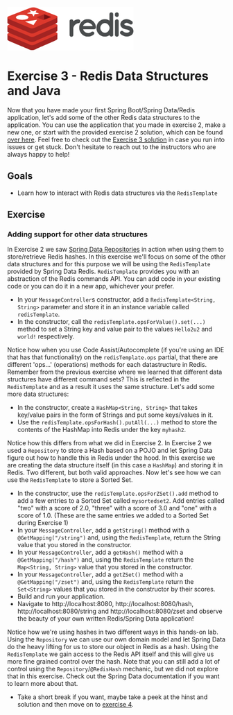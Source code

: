 <img src="../img/redis-logo-full-color-rgb.png" height=100/>

# Exercise 3 - Redis Data Structures and Java
Now that you have made your first Spring Boot/Spring Data/Redis application, let's add some of the other Redis data structures to the application. You can use the application that you made in exercise 2, make a new one, or start with the provided exercise 2 solution, which can be found [over here](exercise-2-solution.md). Feel free to check out the [Exercise 3 solution](exercise-3-solution.md) in case you run into issues or get stuck. Don't hesitate to reach out to the instructors who are always happy to help!

## Goals

* Learn how to interact with Redis data structures via the `RedisTemplate`

## Exercise
### Adding support for other data structures
In Exercise 2 we saw [Spring Data Repositories](https://docs.spring.io/spring-data/data-commons/docs/2.5.5/reference/html/#repositories) in action when using them to store/retrieve Redis hashes. In this exercise we'll focus on some of the other data structures and for this purpose we will be using the `RedisTemplate` provided by Spring Data Redis. `RedisTemplate` provides you with an abstraction of the Redis commands API. You can add code in your existing code or you can do it in a new app, whichever your prefer.

* In your `MessageController`s constructor, add a `RedisTemplate<String, String>` parameter and store it in an instance variable called `redisTemplate`.
* In the constructor, call the `redisTemplate.opsForValue().set(...)` method to set a String key and value pair to the values `Hello2u2` and `world!` respectively.

Notice how when you use Code Assist/Autocomplete (if you're using an IDE that has that functionality) on the `redisTemplate.ops` partial, that there are different 'ops...' (operations) methods for each datastructure in Redis. Remember from the previous exercise where we learned that different data structures have different command sets? This is reflected in the `RedisTemplate` and as a result it uses the same structure. Let's add some more data structures:

* In the constructor, create a `HashMap<String, String>` that takes key/value pairs in the form of Strings and put some keys/values in it.
* Use the `redisTemplate.opsForHash().putAll(...)` method to store the contents of the HashMap into Redis under the key `myhash2`.

Notice how this differs from what we did in Exercise 2. In Exercise 2 we used a `Repository` to store a Hash based on a POJO and let Spring Data figure out how to handle this in Redis under the hood. In this exercise we are creating the data structure itself (in this case a `HashMap`) and storing it in Redis. Two different, but both valid approaches. Now let's see how we can use the `RedisTemplate` to store a Sorted Set.

* In the constructor, use the `redisTemplate.opsForZSet().add` method to add a few entries to a Sorted Set called `mysortedset2`. Add entries called "two" with a score of 2.0, "three" with a score of 3.0 and "one" with a score of 1.0. (These are the same entries we added to a Sorted Set during Exercise 1)
* In your `MessageController`, add a `getString()` method with a `@GetMapping("/string")` and, using the `RedisTemplate`, return the String value that you stored in the constructor.
* In your `MessageController`, add a `getHash()` method with a `@GetMapping("/hash")` and, using the `RedisTemplate` return the `Map<String, String>` value that you stored in the constructor.
* In your `MessageController`, add a `getZSet()` method with a `@GetMapping("/zset")` and, using the `RedisTemplate` return the `Set<String>` values that you stored in the constructor by their scores.
* Build and run your application.
* Navigate to http://localhost:8080, http://localhost:8080/hash, http://localhost:8080/string and http://localhost:8080/zset and observe the beauty of your own written Redis/Spring Data application!

Notice how we're using hashes in two different ways in this hands-on lab. Using the `Repository` we can use our own domain model and let Spring Data do the heavy lifting for us to store our object in Redis as a hash. Using the `RedisTemplate` we gain access to the Redis API itself and this will give us more fine grained control over the hash. Note that you can still add a lot of control using the `Repository`/`@RedisHash` mechanic, but we did not explore that in this exercise. Check out the Spring Data documentation if you want to learn more about that.

* Take a short break if you want, maybe take a peek at the hinst and solution and then move on to [exercise 4](exercise-4-start.md).